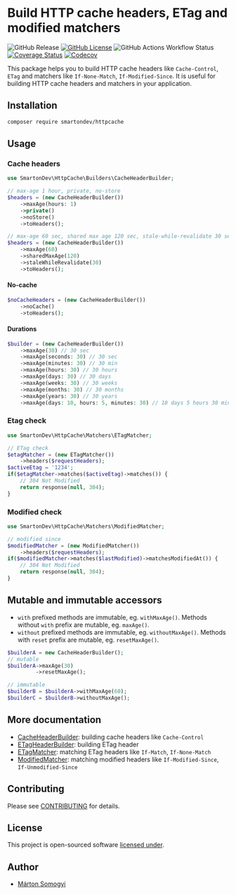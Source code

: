# Build HTTP cache headers, ETag and modified matchers

![GitHub Release](https://img.shields.io/github/v/release/smartondev/httpcache?include_prereleases)
[![GitHub License](https://img.shields.io/github/license/smartondev/httpcache)](LICENSE)
![GitHub Actions Workflow Status](https://img.shields.io/github/actions/workflow/status/smartondev/httpcache/phpunit.yml?label=tests)
[![Coverage Status](https://img.shields.io/coverallsCoverage/github/smartondev/httpcache?label=coveralls)](https://coveralls.io/github/smartondev/httpcache?branch=main)
[![Codecov](https://img.shields.io/codecov/c/github/smartondev/httpcache?label=codecov)](https://app.codecov.io/gh/smartondev/httpcache)

This package helps you to build HTTP cache headers like `Cache-Control`, `ETag` and matchers like `If-None-Match`,
`If-Modified-Since`. It is useful for building HTTP cache headers and matchers in your application.

## Installation

```bash
composer require smartondev/httpcache
```

## Usage

### Cache headers

```php
use SmartonDev\HttpCache\Builders\CacheHeaderBuilder;

// max-age 1 hour, private, no-store
$headers = (new CacheHeaderBuilder())
    ->maxAge(hours: 1)
    ->private()
    ->noStore()
    ->toHeaders();

// max-age 60 sec, shared max age 120 sec, stale-while-revalidate 30 sec
$headers = (new CacheHeaderBuilder())
    ->maxAge(60)
    ->sharedMaxAge(120)
    ->staleWhileRevalidate(30)
    ->toHeaders();
```

#### No-cache

```php
$noCacheHeaders = (new CacheHeaderBuilder())
    ->noCache()
    ->toHeaders();
```

#### Durations

```php
$builder = (new CacheHeaderBuilder())
    ->maxAge(30) // 30 sec
    ->maxAge(seconds: 30) // 30 sec
    ->maxAge(minutes: 30) // 30 min
    ->maxAge(hours: 30) // 30 hours
    ->maxAge(days: 30) // 30 days
    ->maxAge(weeks: 30) // 30 weeks
    ->maxAge(months: 30) // 30 months
    ->maxAge(years: 30) // 30 years
    ->maxAge(days: 10, hours: 5, minutes: 30) // 10 days 5 hours 30 minutes
```

### Etag check

```php
use SmartonDev\HttpCache\Matchers\ETagMatcher;

// ETag check
$etagMatcher = (new ETagMatcher())
    ->headers($requestHeaders);
$activeEtag = '1234';
if($etagMatcher->matches($activeEtag)->matches()) {
    // 304 Not Modified
    return response(null, 304);
}
```

### Modified check

```php
use SmartonDev\HttpCache\Matchers\ModifiedMatcher;

// modified since
$modifiedMatcher = (new ModifiedMatcher())
    ->headers($requestHeaders);
if($modifiedMatcher->matches($lastModified)->matchesModifiedAt()) {
    // 304 Not Modified
    return response(null, 304);
}
```

## Mutable and immutable accessors

- `with` prefixed methods are immutable, eg. `withMaxAge()`. Methods without `with` prefix are mutable, eg. `maxAge()`.
- `without` prefixed methods are immutable, eg. `withoutMaxAge()`. Methods with `reset` prefix are mutable, eg.
  `resetMaxAge()`.

```php
$builderA = new CacheHeaderBuilder();
// mutable
$builderA->maxAge(30)
         ->resetMaxAge();

// immutable
$builderB = $builderA->withMaxAge(60);
$builderC = $builderB->withoutMaxAge();
```

## More documentation

- [CacheHeaderBuilder](doc/cache-header-builder.md): building cache headers like `Cache-Control`
- [ETagHeaderBuilder](doc/etag-header-builder.md): building ETag header
- [ETagMatcher](doc/etag-matcher.md): matching ETag headers like `If-Match`, `If-None-Match`
- [ModifiedMatcher](doc/modified-matcher.md): matching modified headers like `If-Modified-Since`, `If-Unmodified-Since`

## Contributing

Please see [CONTRIBUTING](CONTRIBUTING.md) for details.

## License

This project is open-sourced software [licensed under](LICENSE).

## Author

- [Márton Somogyi](https://github.com/kamarton)
